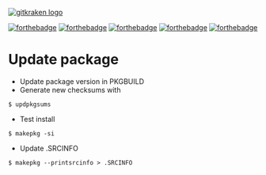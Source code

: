 [![gitkraken logo](https://cdn.rawgit.com/KillWolfVlad/GitKraken-Pro-AUR/1f92490bcec748ea5986f4ea7b366f1d95628818/logo.svg)](https://www.gitkraken.com/)

[![forthebadge](https://forthebadge.com/images/badges/uses-git.svg)](https://forthebadge.com) [![forthebadge](https://forthebadge.com/images/badges/uses-js.svg)](https://forthebadge.com) [![forthebadge](https://forthebadge.com/images/badges/uses-html.svg)](https://forthebadge.com) [![forthebadge](https://forthebadge.com/images/badges/uses-css.svg)](https://forthebadge.com) [![forthebadge](http://forthebadge.com/images/badges/built-by-codebabes.svg)](http://forthebadge.com)

# Update package

* Update package version in PKGBUILD
* Generate new checksums with

```$ updpkgsums```

* Test install

```$ makepkg -si```

* Update .SRCINFO

```$ makepkg --printsrcinfo > .SRCINFO```
